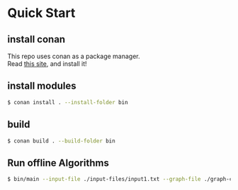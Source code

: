 # Quick Start
## install conan
This repo uses conan as a package manager.  
Read [this site](https://docs.conan.io/en/latest/installation.html), and install it!

## install modules
```sh
$ conan install . --install-folder bin
```

## build
```sh
$ conan build . --build-folder bin 
```

## Run offline Algorithms
```sh
$ bin/main --input-file ./input-files/input1.txt --graph-file ./graph-config/three-dfa/config1.spec 
```